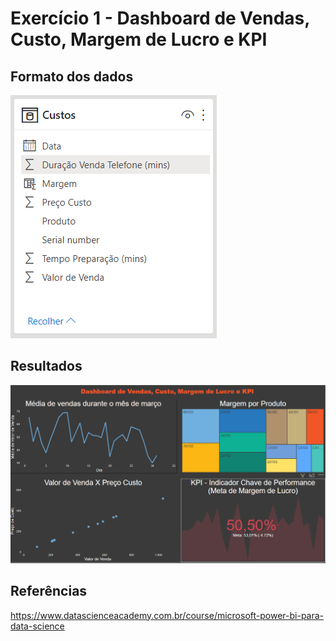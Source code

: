 # Exercício 1 - Dashboard de Vendas, Custo, Margem de Lucro e KPI

## Formato dos dados
![printDados](https://github.com/leosimoes/DataScienceAcademy-PowerBI/raw/master/Exercicio-1/Exercicio-1-DadosV2.PNG)

## Resultados
![printDashboard](https://github.com/leosimoes/DataScienceAcademy-PowerBI/raw/master/Exercicio-1/Exercicio-1-Dashboard.PNG)

## Referências
https://www.datascienceacademy.com.br/course/microsoft-power-bi-para-data-science
